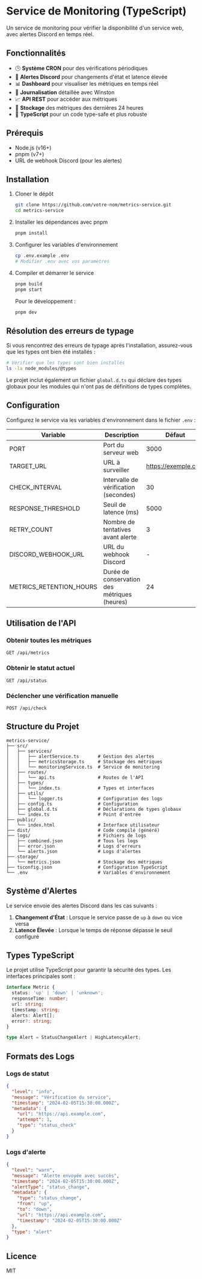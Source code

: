 # Service de Monitoring (TypeScript)

Un service de monitoring pour vérifier la disponibilité d'un service web, avec alertes Discord en temps réel.

## Fonctionnalités

- 🕒 **Système CRON** pour des vérifications périodiques
- 🚨 **Alertes Discord** pour changements d'état et latence élevée
- 📊 **Dashboard** pour visualiser les métriques en temps réel
- 📝 **Journalisation** détaillée avec Winston
- 📈 **API REST** pour accéder aux métriques
- 💾 **Stockage** des métriques des dernières 24 heures
- 🔧 **TypeScript** pour un code type-safe et plus robuste

## Prérequis

- Node.js (v16+)
- pnpm (v7+)
- URL de webhook Discord (pour les alertes)

## Installation

1. Cloner le dépôt
   ```bash
   git clone https://github.com/votre-nom/metrics-service.git
   cd metrics-service
   ```

2. Installer les dépendances avec pnpm
   ```bash
   pnpm install
   ```

3. Configurer les variables d'environnement
   ```bash
   cp .env.example .env
   # Modifier .env avec vos paramètres
   ```

4. Compiler et démarrer le service
   ```bash
   pnpm build
   pnpm start
   ```
   
   Pour le développement :
   ```bash
   pnpm dev
   ```

## Résolution des erreurs de typage

Si vous rencontrez des erreurs de typage après l'installation, assurez-vous que les types ont bien été installés :

```bash
# Vérifier que les types sont bien installés
ls -la node_modules/@types
```

Le projet inclut également un fichier `global.d.ts` qui déclare des types globaux pour les modules qui n'ont pas de définitions de types complètes.

## Configuration

Configurez le service via les variables d'environnement dans le fichier `.env` :

| Variable | Description | Défaut |
|----------|-------------|--------|
| PORT | Port du serveur web | 3000 |
| TARGET_URL | URL à surveiller | https://exemple.com |
| CHECK_INTERVAL | Intervalle de vérification (secondes) | 30 |
| RESPONSE_THRESHOLD | Seuil de latence (ms) | 5000 |
| RETRY_COUNT | Nombre de tentatives avant alerte | 3 |
| DISCORD_WEBHOOK_URL | URL du webhook Discord | - |
| METRICS_RETENTION_HOURS | Durée de conservation des métriques (heures) | 24 |

## Utilisation de l'API

### Obtenir toutes les métriques
```
GET /api/metrics
```

### Obtenir le statut actuel
```
GET /api/status
```

### Déclencher une vérification manuelle
```
POST /api/check
```

## Structure du Projet

```
metrics-service/
├── src/
│   ├── services/
│   │   ├── alertService.ts       # Gestion des alertes
│   │   ├── metricsStorage.ts     # Stockage des métriques
│   │   └── monitoringService.ts  # Service de monitoring
│   ├── routes/
│   │   └── api.ts                # Routes de l'API
│   ├── types/
│   │   └── index.ts              # Types et interfaces
│   ├── utils/
│   │   └── logger.ts             # Configuration des logs
│   ├── config.ts                 # Configuration
│   ├── global.d.ts               # Déclarations de types globaux
│   └── index.ts                  # Point d'entrée
├── public/
│   └── index.html                # Interface utilisateur
├── dist/                         # Code compilé (généré)
├── logs/                         # Fichiers de logs
│   ├── combined.json             # Tous les logs
│   ├── error.json                # Logs d'erreurs
│   └── alerts.json               # Logs d'alertes
├── storage/
│   └── metrics.json              # Stockage des métriques
├── tsconfig.json                 # Configuration TypeScript
└── .env                          # Variables d'environnement
```

## Système d'Alertes

Le service envoie des alertes Discord dans les cas suivants :

1. **Changement d'État** : Lorsque le service passe de `up` à `down` ou vice versa
2. **Latence Élevée** : Lorsque le temps de réponse dépasse le seuil configuré

## Types TypeScript

Le projet utilise TypeScript pour garantir la sécurité des types. Les interfaces principales sont :

```typescript
interface Metric {
  status: 'up' | 'down' | 'unknown';
  responseTime: number;
  url: string;
  timestamp: string;
  alerts: Alert[];
  error?: string;
}

type Alert = StatusChangeAlert | HighLatencyAlert;
```

## Formats des Logs

### Logs de statut
```json
{
  "level": "info",
  "message": "Vérification du service",
  "timestamp": "2024-02-05T15:30:00.000Z",
  "metadata": {
    "url": "https://api.example.com",
    "attempt": 1,
    "type": "status_check"
  }
}
```

### Logs d'alerte
```json
{
  "level": "warn",
  "message": "Alerte envoyée avec succès",
  "timestamp": "2024-02-05T15:30:00.000Z",
  "alertType": "status_change",
  "metadata": {
    "type": "status_change",
    "from": "up",
    "to": "down",
    "url": "https://api.example.com",
    "timestamp": "2024-02-05T15:30:00.000Z"
  },
  "type": "alert"
}
```

## Licence

MIT